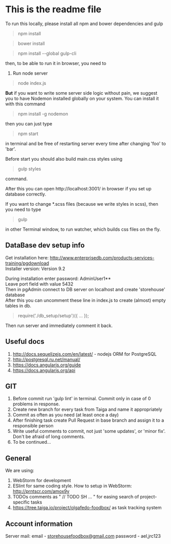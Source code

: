 # This is the readme file

To run this locally, please install all npm and bower dependencies and gulp

> npm install

> bower install

> npm install --global gulp-cli

then, to be able to run it in browser, you need to <br/>
1. Run node server

> node index.js

<b>But</b> if you want to write some server side logic without pain, we suggest you to have Nodemon installed globally on your system.
You can install it with this command

> npm install -g nodemon

then you can just type

>npm start

in terminal and be free of restarting server every time after changing 'foo' to 'bar'.

Before start you should also build main.css styles using
> gulp styles

command.

After this you can open http://localhost:3001/ in browser if you set up database correctly.

If you want to change *.scss files (because we write styles in scss), then you need to type

> gulp

in other Terminal window, to run watcher, which builds css files on the fly.

## DataBase dev setup info

Get installation here: http://www.enterprisedb.com/products-services-training/pgdownload </br>
Installer version: Version 9.2

During installation enter password: AdminUser1** </br>
Leave port field with value 5432 </br>
Then in pgAdmin connect to DB server on localhost and create 'storehouse' database </br>
After this you can uncomment these line in index.js to create (almost) empty tables in db.
> require('./db_setup/setup')({ ... });

Then run server and immediately comment it back.

## Useful docs

1. http://docs.sequelizejs.com/en/latest/ - nodejs ORM for PostgreSQL
2. http://postgresql.ru.net/manual/
3. https://docs.angularjs.org/guide
4. https://docs.angularjs.org/api

## GIT

1. Before commit run 'gulp lint' in terminal. Commit only in case of 0 problems in response.
2. Create new branch for every task from Taiga and name it appropriately
3. Commit as often as you need (at least once a day)
4. After finishing task create Pull Request in base branch and assign it to a responsible person
5. Write useful comments to commit, not just 'some updates', or 'minor fix'. Don't be afraid of long comments.
6. To be continued...

## General

We are using: </br>
1. WebStorm for development </br>
2. ESlint for same coding style. How to setup in WebStorm: http://prntscr.com/amox9y </br>
3. TODOs comments as " // TODO SH ... " for easing search of project-specific tasks </br>
4. https://tree.taiga.io/project/olgafedo-foodbox/ as task tracking system </br>

## Account information

Server mail:
 email - storehousefoodbox@gmail.com
 password - ael,jrc123
 
